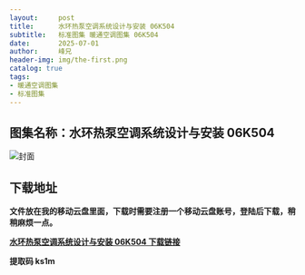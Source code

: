 ```yaml
---
layout:     post
title:      水环热泵空调系统设计与安装 06K504
subtitle:   标准图集 暖通空调图集 06K504
date:       2025-07-01
author:     峰兄
header-img: img/the-first.png
catalog: true
tags:
- 暖通空调图集
- 标准图集
---
```

## 图集名称：水环热泵空调系统设计与安装 06K504
![封面](https://pic1.imgdb.cn/item/6864f8b058cb8da5c8889bc2.jpg)


## 下载地址 ##
**文件放在我的移动云盘里面，下载时需要注册一个移动云盘账号，登陆后下载，稍稍麻烦一点。**  
  
[**水环热泵空调系统设计与安装 06K504 下载链接**](https://caiyun.139.com/w/i/2nQR7oMKZfYpr)


**提取码 ks1m**

